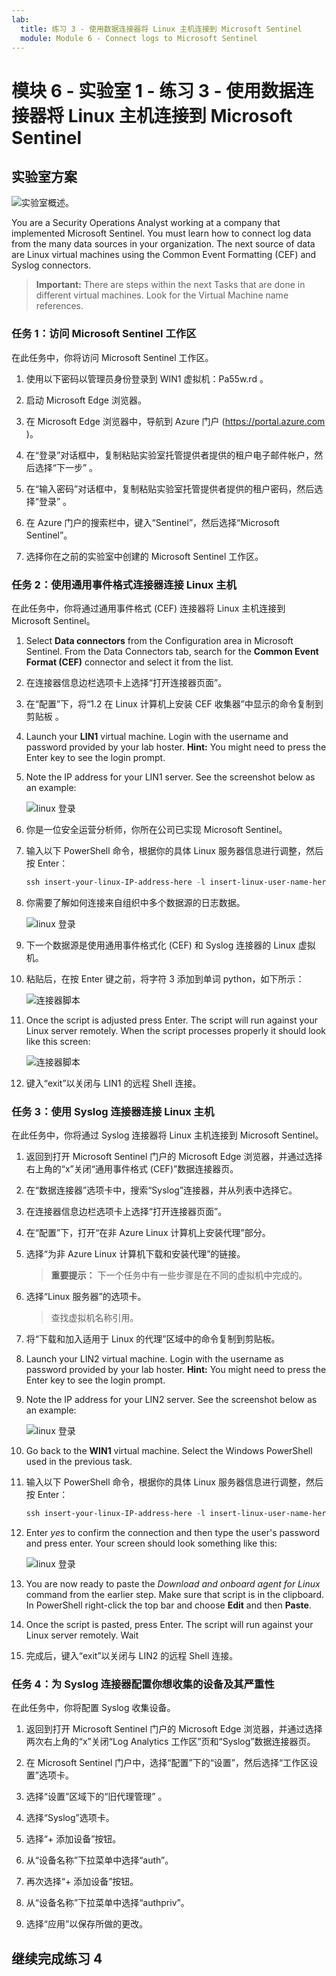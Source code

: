 ```yaml
---
lab:
  title: 练习 3 - 使用数据连接器将 Linux 主机连接到 Microsoft Sentinel
  module: Module 6 - Connect logs to Microsoft Sentinel
---
```


# <a name="module-6---lab-1---exercise-3---connect-linux-hosts-to-microsoft-sentinel-using-data-connectors"></a>模块 6 - 实验室 1 - 练习 3 - 使用数据连接器将 Linux 主机连接到 Microsoft Sentinel

## <a name="lab-scenario"></a>实验室方案

![实验室概述。](../Media/SC-200-Lab_Diagrams_Mod6_L1_Ex3.png)

You are a Security Operations Analyst working at a company that implemented Microsoft Sentinel. You must learn how to connect log data from the many data sources in your organization. The next source of data are Linux virtual machines using the Common Event Formatting (CEF) and Syslog connectors.


><bpt id="p1">**</bpt>Important:<ept id="p1">**</ept> There are steps within the next Tasks that are done in different virtual machines. Look for the Virtual Machine name references.

### <a name="task-1-access-the-microsoft-sentinel-workspace"></a>任务 1：访问 Microsoft Sentinel 工作区

在此任务中，你将访问 Microsoft Sentinel 工作区。

1. 使用以下密码以管理员身份登录到 WIN1 虚拟机：Pa55w.rd 。  

1. 启动 Microsoft Edge 浏览器。

1. 在 Microsoft Edge 浏览器中，导航到 Azure 门户 (https://portal.azure.com )。

1. 在“登录”对话框中，复制粘贴实验室托管提供者提供的租户电子邮件帐户，然后选择“下一步”  。

1. 在“输入密码”对话框中，复制粘贴实验室托管提供者提供的租户密码，然后选择“登录”  。

1. 在 Azure 门户的搜索栏中，键入“Sentinel”，然后选择“Microsoft Sentinel”。

1. 选择你在之前的实验室中创建的 Microsoft Sentinel 工作区。


### <a name="task-2-connect-a-linux-host-using-the-common-event-format-connector"></a>任务 2：使用通用事件格式连接器连接 Linux 主机

在此任务中，你将通过通用事件格式 (CEF) 连接器将 Linux 主机连接到 Microsoft Sentinel。

1. Select <bpt id="p1">**</bpt>Data connectors<ept id="p1">**</ept> from the Configuration area in Microsoft Sentinel. From the Data Connectors tab, search for the <bpt id="p1">**</bpt>Common Event Format (CEF)<ept id="p1">**</ept> connector and select it from the list.

1. 在连接器信息边栏选项卡上选择“打开连接器页面”。

1. 在“配置”下，将“1.2 在 Linux 计算机上安装 CEF 收集器”中显示的命令复制到剪贴板 。

1. Launch your <bpt id="p1">**</bpt>LIN1<ept id="p1">**</ept> virtual machine. Login with the username and password provided by your lab hoster. <bpt id="p1">**</bpt>Hint:<ept id="p1">**</ept> You might need to press the Enter key to see the login prompt. 

1. Note the IP address for your LIN1 server. See the screenshot below as an example:

    ![linux 登录](../Media/LinuxLoginExample.png)

1. 你是一位安全运营分析师，你所在公司已实现 Microsoft Sentinel。

1. 输入以下 PowerShell 命令，根据你的具体 Linux 服务器信息进行调整，然后按 Enter：

    ```PowerShell
    ssh insert-your-linux-IP-address-here -l insert-linux-user-name-here
    ```

1. 你需要了解如何连接来自组织中多个数据源的日志数据。

    ![linux 登录](../Media/PSconnectLinux.png)

1. 下一个数据源是使用通用事件格式化 (CEF) 和 Syslog 连接器的 Linux 虚拟机。 

1. 粘贴后，在按 Enter 键之前，将字符 3 添加到单词 python，如下所示：

    ![连接器脚本](../Media/ConnectorScript.png)


1. Once the script is adjusted press Enter. The script will run against your Linux server remotely. When the script processes properly it should look like this screen:

    ![连接器脚本](../Media/LinuxConnected.png)

1. 键入“exit”以关闭与 LIN1 的远程 Shell 连接。


### <a name="task-3-connect-a-linux-host-using-the-syslog-connector"></a>任务 3：使用 Syslog 连接器连接 Linux 主机

在此任务中，你将通过 Syslog 连接器将 Linux 主机连接到 Microsoft Sentinel。

1. 返回到打开 Microsoft Sentinel 门户的 Microsoft Edge 浏览器，并通过选择右上角的“x”关闭“通用事件格式 (CEF)”数据连接器页。 

1. 在“数据连接器”选项卡中，搜索“Syslog”连接器，并从列表中选择它。

1. 在连接器信息边栏选项卡上选择“打开连接器页面”。

1. 在“配置”下，打开“在非 Azure Linux 计算机上安装代理”部分。

1. 选择“为非 Azure Linux 计算机下载和安装代理”的链接。 

    >**重要提示：** 下一个任务中有一些步骤是在不同的虚拟机中完成的。

1. 选择“Linux 服务器”的选项卡。

    >查找虚拟机名称引用。

1. 将“下载和加入适用于 Linux 的代理”区域中的命令复制到剪贴板。

1. Launch your LIN2 virtual machine. Login with the username as password provided by your lab hoster. <bpt id="p1">**</bpt>Hint:<ept id="p1">**</ept> You might need to press the Enter key to see the login prompt.

1. Note the IP address for your LIN2 server. See the screenshot below as an example:

    ![linux 登录](../Media/LinuxLoginExample.png)

1. Go back to the <bpt id="p1">**</bpt>WIN1<ept id="p1">**</ept> virtual machine. Select the Windows PowerShell used in the previous task.

1. 输入以下 PowerShell 命令，根据你的具体 Linux 服务器信息进行调整，然后按 Enter：

    ```PowerShell
    ssh insert-your-linux-IP-address-here -l insert-linux-user-name-here
    ```

1. Enter <bpt id="p1">*</bpt>yes<ept id="p1">*</ept> to confirm the connection and then type the user's password and press enter. Your screen should look something like this:

    ![linux 登录](../Media/PSconnectLinux.png)

1. You are now ready to paste the <bpt id="p1">*</bpt>Download and onboard agent for Linux<ept id="p1">*</ept> command from the earlier step. Make sure that script is in the clipboard. In PowerShell right-click the top bar and choose <bpt id="p1">**</bpt>Edit<ept id="p1">**</ept> and then <bpt id="p2">**</bpt>Paste<ept id="p2">**</ept>.

1. Once the script is pasted, press Enter. The script will run against your Linux server remotely. Wait

1. 完成后，键入“exit”以关闭与 LIN2 的远程 Shell 连接。


### <a name="task-4-configure-the-facilities-you-want-to-collect-and-their-severities-for-the-syslog-connector"></a>任务 4：为 Syslog 连接器配置你想收集的设备及其严重性

在此任务中，你将配置 Syslog 收集设备。

1. 返回到打开 Microsoft Sentinel 门户的 Microsoft Edge 浏览器，并通过选择两次右上角的“x”关闭“Log Analytics 工作区”页和“Syslog”数据连接器页。

1. 在 Microsoft Sentinel 门户中，选择“配置”下的“设置”，然后选择“工作区设置”选项卡。

1. 选择“设置”区域下的“旧代理管理” 。

1. 选择“Syslog”选项卡。

1. 选择“+ 添加设备”按钮。

1. 从“设备名称”下拉菜单中选择“auth”。

1. 再次选择“+ 添加设备”按钮。

1. 从“设备名称”下拉菜单中选择“authpriv”。

1. 选择“应用”以保存所做的更改。

## <a name="proceed-to-exercise-4"></a>继续完成练习 4
